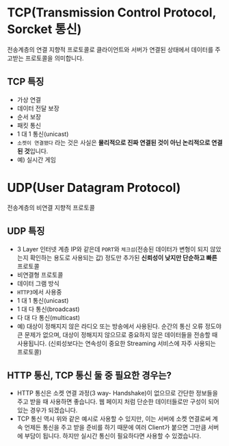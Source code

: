 # TCP(Transmission Control Protocol, Sorcket 통신)
전송계층의 연결 지향적 프로토콜로 클라이언트와 서버가 연결된 상태에서 데이터를 주고받는 프로토콜을 의미합니다.

## TCP 특징
- 가상 연결
- 데이터 전달 보장
- 순서 보장
- 패킷 통신
- 1 대 1 통신(unicast)
- `소켓이 연결됐다` 라는 것은 사실은 **물리적으로 진짜 연결된 것이 아닌 논리적으로 연결된 것**입니다.
- 예) 실시간 게임

# UDP(User Datagram Protocol)
전송계층의 비연결 지향적 프로토콜

## UDP 특징
- 3 Layer 인터넷 계층 IP와 같은데 `PORT`와 `체크섬`(전송된 데이터가 변형이 되지 않았는지 확인하는 용도로 사용되는 값) 정도만 추가된 **신뢰성이 낮지만 단순하고 빠른** 프로토콜
- 비연결형 프로토콜
- 데이터 그램 방식
- `HTTP3`에서 사용중
- 1 대 1 통신(unicast)
- 1 대 다 통신(broadcast)
- 다 대 다 통신(multicast)
- 예) 대상이 정해지지 않은 라디오 또는 방송에서 사용된다. 순간의 통신 오류 정도야 큰 문제가 없으며, 대상이 정해지지 않으므로 중요하지 않은 데이터들을 전송할 때 사용됩니다. (신뢰성보다는 연속성이 중요한 Streaming 서비스에 자주 사용되는 프로토콜)

## HTTP 통신, TCP 통신 둘 중 필요한 경우는?
- HTTP 통신은 소켓 연결 과정(3 way- Handshake)이 없으므로 간단한 정보들을 주고 받을 때 사용하면 좋습니다. 웹 페이지 처럼 단순한 데이터들로만 구성이 되어 있는 경우가 되겠습니다.
- TCP 통신 역시 위와 같은 예시로 사용할 수 있지만, 이는 서버에 소켓 연결로써 계속 언제든 통신을 주고 받을 준비를 하기 때문에 여러 Client가 붙으면 그만큼 서버에 부담이 됩니다. 하지만 실시간 통신이 필요하다면 사용할 수 있겠습니다.
